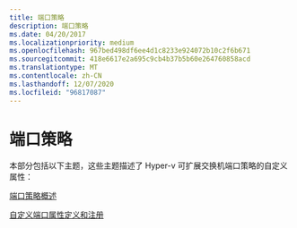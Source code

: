```yaml
---
title: 端口策略
description: 端口策略
ms.date: 04/20/2017
ms.localizationpriority: medium
ms.openlocfilehash: 967bed498df6ee4d1c8233e924072b10c2f6b671
ms.sourcegitcommit: 418e6617e2a695c9cb4b37b5b60e264760858acd
ms.translationtype: MT
ms.contentlocale: zh-CN
ms.lasthandoff: 12/07/2020
ms.locfileid: "96817087"
---
```

# <a name="port-policies"></a>端口策略


本部分包括以下主题，这些主题描述了 Hyper-v 可扩展交换机端口策略的自定义属性：

[端口策略概述](overview-of-port-policies.md)

[自定义端口属性定义和注册](custom-port-property-definition-and-registration.md)

 

 






